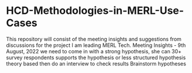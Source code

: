 # HCD-Methodologies-in-MERL-Use-Cases
This repository will consist of the meeting insights and suggestions from discussions for the project I am leading MERL Tech.
Meeting Insights - 9th August, 2022
we need to come in with a strong hypothesis, she can 30+ survey respondents supports the hypothesis or less structured hypothesis theory based then do an interview to check results
Brainstorm hypotheses 
